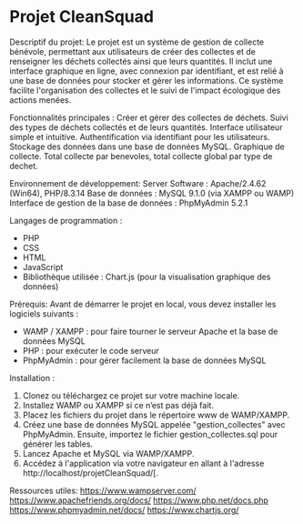 # Projet CleanSquad

Descriptif du projet:
Le projet est un système de gestion de collecte bénévole, permettant aux utilisateurs de créer des collectes et de renseigner les déchets collectés ainsi que leurs quantités. Il inclut une interface graphique en ligne, avec connexion par identifiant, et est relié à une base de données pour stocker et gérer les informations. Ce système facilite l'organisation des collectes et le suivi de l'impact écologique des actions menées.

Fonctionnalités principales :
Créer et gérer des collectes de déchets.
Suivi des types de déchets collectés et de leurs quantités.
Interface utilisateur simple et intuitive.
Authentification via identifiant pour les utilisateurs.
Stockage des données dans une base de données MySQL.
Graphique de collecte.
Total collecte par benevoles, total collecte global par type de dechet.

Environnement de développement:
Server Software : Apache/2.4.62 (Win64), PHP/8.3.14
Base de données : MySQL 9.1.0 (via XAMPP ou WAMP)
Interface de gestion de la base de données : PhpMyAdmin 5.2.1

Langages de programmation :
- PHP
- CSS
- HTML
- JavaScript
- Bibliothèque utilisée : Chart.js (pour la visualisation graphique des données)

Prérequis:
Avant de démarrer le projet en local, vous devez installer les logiciels suivants :
- WAMP / XAMPP : pour faire tourner le serveur Apache et la base de données MySQL
- PHP : pour exécuter le code serveur
- PhpMyAdmin : pour gérer facilement la base de données MySQL

Installation :
1. Clonez ou téléchargez ce projet sur votre machine locale.
2. Installez WAMP ou XAMPP si ce n’est pas déjà fait.
3. Placez les fichiers du projet dans le répertoire www de WAMP/XAMPP.
4. Créez une base de données MySQL appelée "gestion_collectes" avec PhpMyAdmin. Ensuite, importez le fichier gestion_collectes.sql pour générer les tables.
5. Lancez Apache et MySQL via WAMP/XAMPP.
6. Accédez à l'application via votre navigateur en allant à l'adresse http://localhost/projetCleanSquad/[.

Ressources utiles:
https://www.wampserver.com/
https://www.apachefriends.org/docs/
https://www.php.net/docs.php
https://www.phpmyadmin.net/docs/
https://www.chartjs.org/
